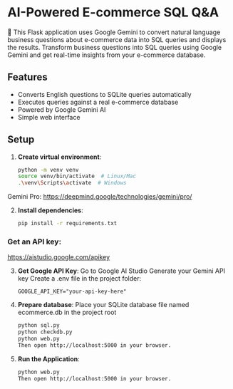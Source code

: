# AI-Powered E-commerce SQL Q&A

🚀 This Flask application uses Google Gemini to convert natural language business questions about e-commerce data into SQL queries and displays the results.
Transform business questions into SQL queries using Google Gemini and get real-time insights from your e-commerce database.

## Features

- Converts English questions to SQLite queries automatically
- Executes queries against a real e-commerce database
- Powered by Google Gemini AI
- Simple web interface

## Setup

1. **Create virtual environment**:
   ```bash
   python -m venv venv
   source venv/bin/activate  # Linux/Mac
   .\venv\Scripts\activate  # Windows

Gemini Pro: https://deepmind.google/technologies/gemini/pro/

2. **Install dependencies**:
   ```bash
   pip install -r requirements.txt
### Get an API key:
https://aistudio.google.com/apikey

3. **Get Google API Key**:
   Go to Google AI Studio
   Generate your Gemini API key
   Create a .env file in the project folder:
   ```text
   GOOGLE_API_KEY="your-api-key-here"

4. **Prepare database**:
   Place your SQLite database file named ecommerce.db in the project root
   ``` bash
   python sql.py
   python checkdb.py
   python web.py
   Then open http://localhost:5000 in your browser.
5. **Run the Application**:
    ``` bash
   python web.py
   Then open http://localhost:5000 in your browser.
